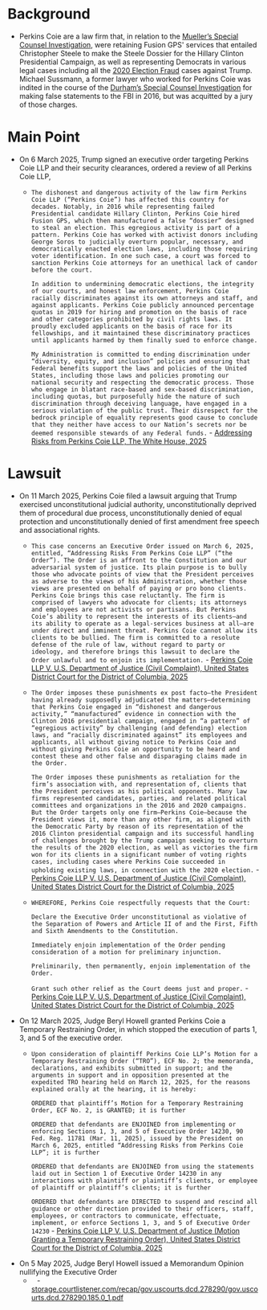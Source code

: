 # Background
- Perkins Coie are a law firm that, in relation to the [Mueller’s Special Counsel Investigation](../2017-21%20Donald%20Trump/2016-19%20Mueller’s%20Special%20Counsel%20Investigation), were retaining Fusion GPS' services that entailed Christopher Steele to make the Steele Dossier for the Hillary Clinton Presidential Campaign, as well as representing Democrats in various legal cases including all the [2020 Election Fraud](../2017-21%20Donald%20Trump/2020%20Election%20Fraud%20Conspiracy,%202nd%20Impeachment) cases against Trump. Michael Sussmann, a former lawyer who worked for Perkins Coie was indited in the course of the [Durham’s Special Counsel Investigation](../2017-21%20Donald%20Trump/2019-23%20Durham’s%20Special%20Counsel%20Investigation) for making false statements to the FBI in 2016, but was acquitted by a jury of those charges.
# Main Point
- On 6 March 2025, Trump signed an executive order targeting Perkins Coie LLP and their security clearances, ordered a review of all Perkins Coie LLP, 
	- `The dishonest and dangerous activity of the law firm Perkins Coie LLP (“Perkins Coie”) has affected this country for decades. Notably, in 2016 while representing failed Presidential candidate Hillary Clinton, Perkins Coie hired Fusion GPS, which then manufactured a false “dossier” designed to steal an election. This egregious activity is part of a pattern. Perkins Coie has worked with activist donors including George Soros to judicially overturn popular, necessary, and democratically enacted election laws, including those requiring voter identification. In one such case, a court was forced to sanction Perkins Coie attorneys for an unethical lack of candor before the court.`
	  
	  `In addition to undermining democratic elections, the integrity of our courts, and honest law enforcement, Perkins Coie racially discriminates against its own attorneys and staff, and against applicants. Perkins Coie publicly announced percentage quotas in 2019 for hiring and promotion on the basis of race and other categories prohibited by civil rights laws. It proudly excluded applicants on the basis of race for its fellowships, and it maintained these discriminatory practices until applicants harmed by them finally sued to enforce change.`
	  
	  `My Administration is committed to ending discrimination under “diversity, equity, and inclusion” policies and ensuring that Federal benefits support the laws and policies of the United States, including those laws and policies promoting our national security and respecting the democratic process. Those who engage in blatant race-based and sex-based discrimination, including quotas, but purposefully hide the nature of such discrimination through deceiving language, have engaged in a serious violation of the public trust. Their disrespect for the bedrock principle of equality represents good cause to conclude that they neither have access to our Nation’s secrets nor be deemed responsible stewards of any Federal funds.` - [Addressing Risks from Perkins Coie LLP, The White House, 2025](https://www.whitehouse.gov/presidential-actions/2025/03/addressing-risks-from-perkins-coie-llp/)
# Lawsuit
- On 11 March 2025, Perkins Coie filed a lawsuit arguing that Trump exercised unconstitutional judicial authority, unconstitutionally deprived them of procedural due process, unconstitutionally denied of equal protection and unconstitutionally denied of first amendment free speech and associational rights.
	- `This case concerns an Executive Order issued on March 6, 2025, entitled, “Addressing Risks From Perkins Coie LLP” (“the Order”). The Order is an affront to the Constitution and our adversarial system of justice. Its plain purpose is to bully those who advocate points of view that the President perceives as adverse to the views of his Administration, whether those views are presented on behalf of paying or pro bono clients. Perkins Coie brings this case reluctantly. The firm is comprised of lawyers who advocate for clients; its attorneys and employees are not activists or partisans. But Perkins Coie’s ability to represent the interests of its clients—and its ability to operate as a legal-services business at all—are under direct and imminent threat. Perkins Coie cannot allow its clients to be bullied. The firm is committed to a resolute defense of the rule of law, without regard to party or ideology, and therefore brings this lawsuit to declare the Order unlawful and to enjoin its implementation.` - [Perkins Coie LLP V. U.S. Department of Justice (Civil Complaint), United States District Court for the District of Columbia, 2025](https://storage.courtlistener.com/recap/gov.uscourts.dcd.278290/gov.uscourts.dcd.278290.1.0_3.pdf)
	- `The Order imposes these punishments ex post facto—the President having already supposedly adjudicated the matters—determining that Perkins Coie engaged in “dishonest and dangerous activity,” “manufactured” evidence in connection with the Clinton 2016 presidential campaign, engaged in “a pattern” of “egregious activity” by challenging (and defending) election laws, and “racially discriminated against” its employees and applicants, all without giving notice to Perkins Coie and without giving Perkins Coie an opportunity to be heard and contest these and other false and disparaging claims made in the Order.`
	  
	  `The Order imposes these punishments as retaliation for the firm’s association with, and representation of, clients that the President perceives as his political opponents. Many law firms represented candidates, parties, and related political committees and organizations in the 2016 and 2020 campaigns. But the Order targets only one firm—Perkins Coie—because the President views it, more than any other firm, as aligned with the Democratic Party by reason of its representation of the 2016 Clinton presidential campaign and its successful handling of challenges brought by the Trump campaign seeking to overturn the results of the 2020 election, as well as victories the firm won for its clients in a significant number of voting rights cases, including cases where Perkins Coie succeeded in upholding existing laws, in connection with the 2020 election.` - [Perkins Coie LLP V. U.S. Department of Justice (Civil Complaint), United States District Court for the District of Columbia, 2025](https://storage.courtlistener.com/recap/gov.uscourts.dcd.278290/gov.uscourts.dcd.278290.1.0_3.pdf)
	- `WHEREFORE, Perkins Coie respectfully requests that the Court:`
	  
	  `Declare the Executive Order unconstitutional as violative of the Separation of Powers and Article II of and the First, Fifth and Sixth Amendments to the Constitution.`
	  
	  `Immediately enjoin implementation of the Order pending consideration of a motion for preliminary injunction.`
	  
	  `Preliminarily, then permanently, enjoin implementation of the Order.`
	  
	  `Grant such other relief as the Court deems just and proper.` - [Perkins Coie LLP V. U.S. Department of Justice (Civil Complaint), United States District Court for the District of Columbia, 2025](https://storage.courtlistener.com/recap/gov.uscourts.dcd.278290/gov.uscourts.dcd.278290.1.0_3.pdf)
- On 12 March 2025, Judge Beryl Howell granted Perkins Coie a Temporary Restraining Order, in which stopped the execution of parts 1, 3, and 5 of the executive order.
	- `Upon consideration of plaintiff Perkins Coie LLP’s Motion for a Temporary Restraining Order (“TRO”), ECF No. 2; the memoranda, declarations, and exhibits submitted in support; and the arguments in support and in opposition presented at the expedited TRO hearing held on March 12, 2025, for the reasons explained orally at the hearing, it is hereby:`
	  
	  `ORDERED that plaintiff’s Motion for a Temporary Restraining Order, ECF No. 2, is GRANTED; it is further`
	  
	  `ORDERED that defendants are ENJOINED from implementing or enforcing Sections 1, 3, and 5 of Executive Order 14230, 90 Fed. Reg. 11781 (Mar. 11, 2025), issued by the President on March 6, 2025, entitled “Addressing Risks from Perkins Coie LLP”; it is further`
	  
	  `ORDERED that defendants are ENJOINED from using the statements laid out in Section 1 of Executive Order 14230 in any interactions with plaintiff or plaintiff’s clients, or employee of plaintiff or plaintiff’s clients; it is further`
	  
	  `ORDERED that defendants are DIRECTED to suspend and rescind all guidance or other direction provided to their officers, staff, employees, or contractors to communicate, effectuate, implement, or enforce Sections 1, 3, and 5 of Executive Order 14230` - [Perkins Coie LLP V. U.S. Department of Justice (Motion Granting a Temporary Restraining Order), United States District Court for the District of Columbia, 2025](https://storage.courtlistener.com/recap/gov.uscourts.dcd.278290/gov.uscourts.dcd.278290.21.0_4.pdf)
- On 5 May 2025, Judge Beryl Howell issued a Memorandum Opinion nullifying the Executive Order
	- ` ` - [storage.courtlistener.com/recap/gov.uscourts.dcd.278290/gov.uscourts.dcd.278290.185.0\_1.pdf](https://storage.courtlistener.com/recap/gov.uscourts.dcd.278290/gov.uscourts.dcd.278290.185.0_1.pdf)
